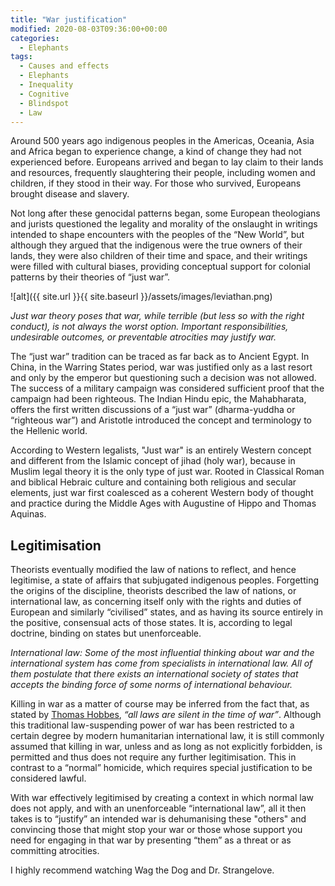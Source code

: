 ```yaml
---
title: "War justification"
modified: 2020-08-03T09:36:00+00:00
categories:
  - Elephants
tags:
  - Causes and effects
  - Elephants
  - Inequality
  - Cognitive
  - Blindspot
  - Law
---
```


Around 500 years ago indigenous peoples in the Americas, Oceania, Asia and Africa began to experience change, a kind of change they had not experienced before. Europeans arrived and began to lay claim to their lands and resources, frequently slaughtering their people, including women and children, if they stood in their way. For those who survived, Europeans brought disease and slavery.

Not long after these genocidal patterns began, some European theologians and jurists questioned the legality and morality of the onslaught in writings intended to shape encounters with the peoples of the “New World”, but although they argued that the indigenous were the true owners of their lands, they were also children of their time and space, and their writings were filled with cultural biases, providing conceptual support for colonial patterns by their theories of “just war”. 

![alt]({{ site.url }}{{ site.baseurl }}/assets/images/leviathan.png)

_Just war theory poses that war, while terrible (but less so with the right conduct), is not always the worst option. Important responsibilities, undesirable outcomes, or preventable atrocities may justify war._

 The “just war” tradition can be traced as far back as to Ancient Egypt. In China, in the Warring States period, war was justified only as a last resort and only by the emperor but questioning such a decision was not allowed. The success of a military campaign was considered sufficient proof that the campaign had been righteous. The Indian Hindu epic, the Mahabharata, offers the first written discussions of a “just war” (dharma-yuddha or “righteous war”) and Aristotle introduced the concept and terminology to the Hellenic world.

According to Western legalists, "Just war" is an entirely Western concept and different from the Islamic concept of jihad (holy war), because in Muslim legal theory it is the only type of just war. Rooted in Classical Roman and biblical Hebraic culture and containing both religious and secular elements, just war first coalesced as a coherent Western body of thought and practice during the Middle Ages with Augustine of Hippo and Thomas Aquinas. 

## Legitimisation

Theorists eventually modified the law of nations to reflect, and hence legitimise, a state of affairs that subjugated indigenous peoples. Forgetting the origins of the discipline, theorists described the law of nations, or international law, as concerning itself only with the rights and duties of European and similarly “civilised” states, and as having its source entirely in the positive, consensual acts of those states. It is, according to legal doctrine, binding on states but unenforceable.

_International law: Some of the most influential thinking about war and the international system has come from specialists in international law. All of them postulate that there exists an international society of states that accepts the binding force of some norms of international behaviour._

Killing in war as a matter of course may be inferred from the fact that, as stated by [Thomas Hobbes](https://plato.stanford.edu/entries/hobbes-moral/), _“all laws are silent in the time of war”_. Although this traditional law-suspending power of war has been restricted to a certain degree by modern humanitarian international law, it is still commonly assumed that killing in war, unless and as long as not explicitly forbidden, is permitted and thus does not require any further legitimisation. This in contrast to a “normal” homicide, which requires special justification to be considered lawful. 

 With war effectively legitimised by creating a context in which normal law does not apply, and with an unenforceable “international law”, all it then takes is to “justify” an intended war is dehumanising these "others" and convincing those that might stop your war or those whose support you need for engaging in that war by presenting “them” as a threat or as committing atrocities.

I highly recommend watching Wag the Dog and Dr. Strangelove. 
